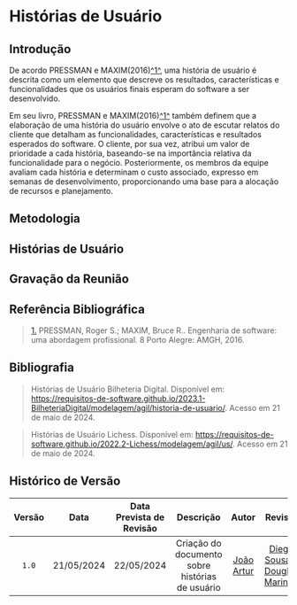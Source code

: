 # Histórias de Usuário

## <a> Introdução </a>

De acordo PRESSMAN e MAXIM(2016)<a id="anchor_1" href="#REF1">^1^</a>, uma história de usuário é descrita como um elemento que descreve os resultados, características e funcionalidades que os usuários finais esperam do software a ser desenvolvido.

Em seu livro, PRESSMAN e MAXIM(2016)<a id="anchor_1" href="#REF1">^1^</a> também definem que a elaboração de uma história do usuário envolve o ato de escutar relatos do cliente que detalham as funcionalidades, características e resultados esperados do software. O cliente, por sua vez, atribui um valor de prioridade a cada história, baseando-se na importância relativa da funcionalidade para o negócio. Posteriormente, os membros da equipe avaliam cada história e determinam o custo associado, expresso em semanas de desenvolvimento, proporcionando uma base para a alocação de recursos e planejamento.

## <a> Metodologia </a>

## <a> Histórias de Usuário </a>

## <a> Gravação da Reunião </a>

## <a>Referência Bibliográfica</a>
> <a id="REF1" href="#anchor_1">1.</a> PRESSMAN, Roger S.; MAXIM, Bruce R.. Engenharia de software: uma abordagem profissional. 8 Porto Alegre: AMGH, 2016.

## <a>Bibliografia</a>

> Histórias de Usuário Bilheteria Digital. Disponível em: <https://requisitos-de-software.github.io/2023.1-BilheteriaDigital/modelagem/agil/historia-de-usuario/>. Acesso em 21 de maio de 2024.

> Histórias de Usuário Lichess. Disponível em: <https://requisitos-de-software.github.io/2022.2-Lichess/modelagem/agil/us/>. Acesso em 21 de maio de 2024.

## <a> Histórico de Versão </a>

| Versão | Data | Data Prevista de Revisão | Descrição | Autor | Revisor |
| :------: | :----------: | :-----------: | :-----------: | :---------: | :---------: |
| `1.0` | 21/05/2024 | 22/05/2024 | Criação do documento sobre histórias de usuário | [João Artur](https://github.com/joao-artl) | [Diego Sousa](https://github.com/DiegoSousaLeite) e [Douglas Marinho](https://github.com/M4RINH0) |